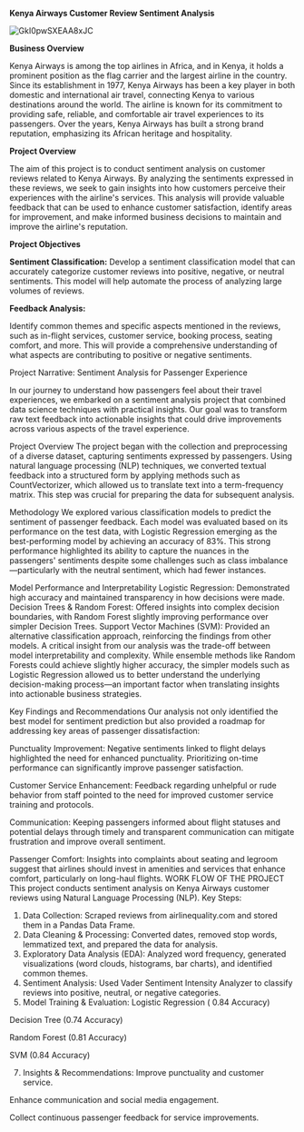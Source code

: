 **Kenya Airways Customer Review Sentiment Analysis**

![GkI0pwSXEAA8xJC](https://github.com/user-attachments/assets/1369c6ce-a1cc-407b-8bcb-a5022369a25b)


**Business Overview**

Kenya Airways is among the top airlines in Africa, and in Kenya, it holds a prominent position as the flag carrier and the largest airline in the country. Since its establishment in 1977, Kenya Airways has been a key player in both domestic and international air travel, connecting Kenya to various destinations around the world. The airline is known for its commitment to providing safe, reliable, and comfortable air travel experiences to its passengers. Over the years, Kenya Airways has built a strong brand reputation, emphasizing its African heritage and hospitality.

**Project Overview**

The aim of this project is to conduct sentiment analysis on customer reviews related to Kenya Airways. By analyzing the sentiments expressed in these reviews, we seek to gain insights into how customers perceive their experiences with the airline's services. This analysis will provide valuable feedback that can be used to enhance customer satisfaction, identify areas for improvement, and make informed business decisions to maintain and improve the airline's reputation.

**Project Objectives**


**Sentiment Classification:** Develop a sentiment classification model that can accurately categorize customer reviews into positive, negative, or neutral sentiments. This model will help automate the process of analyzing large volumes of reviews.

****Feedback Analysis:****

Identify common themes and specific aspects mentioned in the reviews, such as in-flight services, customer service, booking process, seating comfort, and more. This will provide a comprehensive understanding of what aspects are contributing to positive or negative sentiments.

                  


Project Narrative: Sentiment Analysis for Passenger Experience


In our journey to understand how passengers feel about their travel experiences, we embarked on a sentiment analysis project that combined data science techniques with practical insights. Our goal was to transform raw text feedback into actionable insights that could drive improvements across various aspects of the travel experience.

Project Overview
The project began with the collection and preprocessing of a diverse dataset, capturing sentiments expressed by passengers. Using natural language processing (NLP) techniques, we converted textual feedback into a structured form by applying methods such as CountVectorizer, which allowed us to translate text into a term-frequency matrix. This step was crucial for preparing the data for subsequent analysis.

Methodology
We explored various classification models to predict the sentiment of passenger feedback. Each model was evaluated based on its performance on the test data, with Logistic Regression emerging as the best-performing model by achieving an accuracy of 83%. This strong performance highlighted its ability to capture the nuances in the passengers' sentiments despite some challenges such as class imbalance—particularly with the neutral sentiment, which had fewer instances.

Model Performance and Interpretability
Logistic Regression: Demonstrated high accuracy and maintained transparency in how decisions were made.
Decision Trees & Random Forest: Offered insights into complex decision boundaries, with Random Forest slightly improving performance over simpler Decision Trees.
Support Vector Machines (SVM): Provided an alternative classification approach, reinforcing the findings from other models.
A critical insight from our analysis was the trade-off between model interpretability and complexity. While ensemble methods like Random Forests could achieve slightly higher accuracy, the simpler models such as Logistic Regression allowed us to better understand the underlying decision-making process—an important factor when translating insights into actionable business strategies.

Key Findings and Recommendations
Our analysis not only identified the best model for sentiment prediction but also provided a roadmap for addressing key areas of passenger dissatisfaction:

Punctuality Improvement: Negative sentiments linked to flight delays highlighted the need for enhanced punctuality. Prioritizing on-time performance can significantly improve passenger satisfaction.

Customer Service Enhancement: Feedback regarding unhelpful or rude behavior from staff pointed to the need for improved customer service training and protocols.

Communication: Keeping passengers informed about flight statuses and potential delays through timely and transparent communication can mitigate frustration and improve overall sentiment.

Passenger Comfort: Insights into complaints about seating and legroom suggest that airlines should invest in amenities and services that enhance comfort, particularly on long-haul flights.
                 WORK FLOW OF THE PROJECT
This project conducts sentiment analysis on Kenya Airways customer reviews using Natural Language Processing (NLP).
Key Steps:
1.	Data Collection: Scraped reviews from airlinequality.com and stored them in a Pandas Data Frame.
2.	Data Cleaning & Processing: Converted dates, removed stop words, lemmatized text, and prepared the data for analysis.
3.	Exploratory Data Analysis (EDA): Analyzed word frequency, generated visualizations (word clouds, histograms, bar charts), and identified common themes.
4.	Sentiment Analysis: Used Vader Sentiment Intensity Analyzer to classify reviews into positive, neutral, or negative categories.
5.	Model Training & Evaluation:
Logistic Regression ( 0.84 Accuracy)

Decision Tree (0.74 Accuracy)

Random Forest (0.81  Accuracy)

SVM (0.84 Accuracy)


7.	Insights & Recommendations:
Improve punctuality and customer service.

Enhance communication and social media engagement.	


Collect continuous passenger feedback for service improvements.

